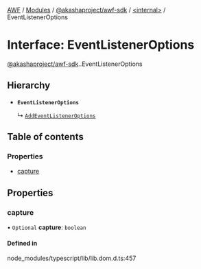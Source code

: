 [AWF](../README.md) / [Modules](../modules.md) / [@akashaproject/awf-sdk](../modules/akashaproject_awf_sdk.md) / [<internal\>](../modules/akashaproject_awf_sdk._internal_.md) / EventListenerOptions

# Interface: EventListenerOptions

[@akashaproject/awf-sdk](../modules/akashaproject_awf_sdk.md).[<internal>](../modules/akashaproject_awf_sdk._internal_.md).EventListenerOptions

## Hierarchy

- **`EventListenerOptions`**

  ↳ [`AddEventListenerOptions`](akashaproject_awf_sdk._internal_.AddEventListenerOptions.md)

## Table of contents

### Properties

- [capture](akashaproject_awf_sdk._internal_.EventListenerOptions.md#capture)

## Properties

### capture

• `Optional` **capture**: `boolean`

#### Defined in

node_modules/typescript/lib/lib.dom.d.ts:457
